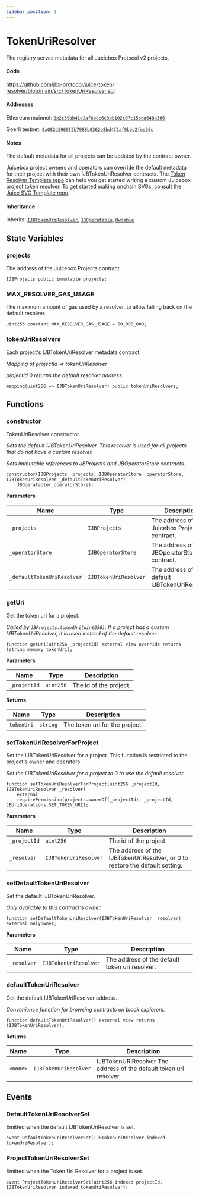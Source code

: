 ```yaml
---
sidebar_position: 1
---
```


# TokenUriResolver

The registry serves metadata for all Juciebox Protocol v2 projects.

#### Code
https://github.com/jbx-protocol/juice-token-resolver/blob/main/src/TokenUriResolver.sol

#### Addresses

Ethereum mainnet: [`0x2c39bb41e2af6bec6c3bb102c07c15eda648a366`](https://etherscan.io/address/0x2c39bb41e2af6bec6c3bb102c07c15eda648a366)

Goerli testnet: [`0x082d3969f2b7988b0362e8bd4f2af9bbd2fed36c`](https://goerli.etherscan.io/address/0x082d3969f2b7988b0362e8bd4f2af9bbd2fed36c)

#### Notes

The default metadata for all projects can be updated by the contract owner.

Juicebox project owners and operators can override the default metadata for their project with their own IJBTokenUriResolver contracts. The [Token Resolver Template repo](https://github.com/nnnnicholas/juice-token-resolver-template) can help you get started writing a custom Juicebox project token resolver. To get started making onchain SVGs, consult the [Juice SVG Template repo](https://github.com/nnnnicholas/juice-svg-template).


#### Inheritance
Inherits: [`IJBTokenUriResolver`](/dev/api/interfaces/ijbtokenuriresolver/), [`JBOperatable`](/dev/api/contracts/or-abstract/jboperatable/), [`Ownable`](https://docs.openzeppelin.com/contracts/4.x/api/access#Ownable)

## State Variables

### projects

The address of the Juicebox Projects contract.

```solidity
IJBProjects public immutable projects;
```

### MAX_RESOLVER_GAS_USAGE

The maximum amount of gas used by a resolver, to allow falling back on the default resolver.

```solidity
uint256 constant MAX_RESOLVER_GAS_USAGE = 50_000_000;
```

### tokenUriResolvers

Each project's IJBTokenUriResolver metadata contract.

*Mapping of projectId => tokenUriResolver*

*projectId 0 returns the default resolver address.*

```solidity
mapping(uint256 => IJBTokenUriResolver) public tokenUriResolvers;
```

## Functions

### constructor

TokenUriResolver constructor.

*Sets the default IJBTokenUriResolver. This resolver is used for all projects that do not have a custom resolver.*

*Sets immutable references to JBProjects and JBOperatorStore contracts.*

```solidity
constructor(IJBProjects _projects, IJBOperatorStore _operatorStore, IJBTokenUriResolver _defaultTokenUriResolver)
    JBOperatable(_operatorStore);
```

**Parameters**

|Name|Type|Description|
|----|----|-----------|
|`_projects`|`IJBProjects`|The address of the Juicebox Projects contract.|
|`_operatorStore`|`IJBOperatorStore`|The address of the JBOperatorStore contract.|
|`_defaultTokenUriResolver`|`IJBTokenUriResolver`|The address of the default IJBTokenUriResolver.|

### getUri

Get the token uri for a project.

*Called by `JBProjects.tokenUri(uint256)`. If a project has a custom IJBTokenUriResolver, it is used instead of the default resolver.*

```solidity
function getUri(uint256 _projectId) external view override returns (string memory tokenUri);
```

**Parameters**

|Name|Type|Description|
|----|----|-----------|
|`_projectId`|`uint256`|The id of the project.|

**Returns**

|Name|Type|Description|
|----|----|-----------|
|`tokenUri`|`string`|The token uri for the project.|

### setTokenUriResolverForProject

Set the IJBTokenUriResolver for a project. This function is restricted to the project's owner and operators.

*Set the IJBTokenUriResolver for a project to 0 to use the default resolver.*

```solidity
function setTokenUriResolverForProject(uint256 _projectId, IJBTokenUriResolver _resolver)
    external
    requirePermission(projects.ownerOf(_projectId), _projectId, JBUriOperations.SET_TOKEN_URI);
```

**Parameters**

|Name|Type|Description|
|----|----|-----------|
|`_projectId`|`uint256`|The id of the project.|
|`_resolver`|`IJBTokenUriResolver`|The address of the IJBTokenUriResolver, or 0 to restore the default setting.|

### setDefaultTokenUriResolver

Set the default IJBTokenUriResolver.

*Only available to this contract's owner.*

```solidity
function setDefaultTokenUriResolver(IJBTokenUriResolver _resolver) external onlyOwner;
```

**Parameters**

|Name|Type|Description|
|----|----|-----------|
|`_resolver`|`IJBTokenUriResolver`|The address of the default token uri resolver.|

### defaultTokenUriResolver

Get the default IJBTokenUriResolver address.

*Convenience function for browsing contracts on block explorers.*

```solidity
function defaultTokenUriResolver() external view returns (IJBTokenUriResolver);
```

**Returns**

|Name|Type|Description|
|----|----|-----------|
|`<none>`|`IJBTokenUriResolver`|IJBTokenURiResolver The address of the default token uri resolver.|

## Events

### DefaultTokenUriResolverSet

Emitted when the default IJBTokenUriResolver is set.

```solidity
event DefaultTokenUriResolverSet(IJBTokenUriResolver indexed tokenUriResolver);
```

### ProjectTokenUriResolverSet

Emitted when the Token Uri Resolver for a project is set.

```solidity
event ProjectTokenUriResolverSet(uint256 indexed projectId, IJBTokenUriResolver indexed tokenUriResolver);
```
